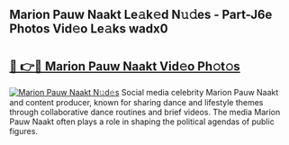 ## Marion Pauw Naakt Le𝚊k𝚎d N𝚞𝚍es - Part-J6e Photos Vid𝚎o Le𝚊ks wadx0

# <h2><a href="http://fb83w5v.evod.top/?m=Marion+Pauw+Naakt">🔗 👉🔴 Marion Pauw Naakt Vid𝚎o Ph𝚘t𝚘s</a></h2>

[![Marion Pauw Naakt N𝚞d𝚎s](https://i.imgur.com/8V9OHl7.gif)](http://fb83w5v.evod.top/?m=Marion+Pauw+Naakt)
Social media celebrity Marion Pauw Naakt and content producer, known for sharing dance and lifestyle themes through collaborative dance routines and brief videos. The media Marion Pauw Naakt often plays a role in shaping the political agendas of public figures. 
